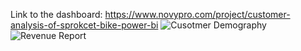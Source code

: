 Link to the dashboard: https://www.novypro.com/project/customer-analysis-of-sprokcet-bike-power-bi
![Cusotmer Demography](https://github.com/samrat-mitra-48/Power-BI-Dashboard-for-Leading-Bike-Company/assets/88646637/af0afbad-c2e5-415c-9900-508d1102f354)
![Revenue Report](https://github.com/samrat-mitra-48/Power-BI-Dashboard-for-Leading-Bike-Company/assets/88646637/7a07801d-a5a5-48ac-bd74-d9c03b059ce6)
